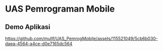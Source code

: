 # UAS Pemrograman Mobile
## Demo Aplikasi

https://github.com/mullf/UAS_PemrogMobile/assets/115521049/5cb6b030-daea-4564-a4ce-d0e7165dc564
